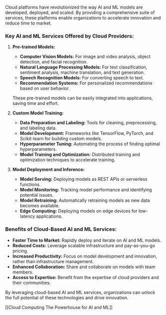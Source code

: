 
Cloud platforms have revolutionized the way AI and ML models are developed, deployed, and scaled. By providing a comprehensive suite of services, these platforms enable organizations to accelerate innovation and reduce time to market.

### Key AI and ML Services Offered by Cloud Providers:

1. **Pre-trained Models:**
    
    - **Computer Vision Models:** For image and video analysis, object detection, and facial recognition.
    - **Natural Language Processing Models:** For text classification, sentiment analysis, machine translation, and text generation.
    - **Speech Recognition Models:** For converting speech to text.
    - **Recommendation Systems:** For personalized recommendations based on user behavior.
    
    These pre-trained models can be easily integrated into applications, saving time and effort.
    
2. **Custom Model Training:**
    
    - **Data Preparation and Labeling:** Tools for cleaning, preprocessing, and labeling data.
    - **Model Development:** Frameworks like TensorFlow, PyTorch, and Scikit-learn for building custom models.
    - **Hyperparameter Tuning:** Automating the process of finding optimal hyperparameters.
    - **Model Training and Optimization:** Distributed training and optimization techniques to accelerate training.
3. **Model Deployment and Inference:**
    
    - **Model Serving:** Deploying models as REST APIs or serverless functions.
    - **Model Monitoring:** Tracking model performance and identifying potential issues.
    - **Model Retraining:** Automatically retraining models as new data becomes available.
    - **Edge Computing:** Deploying models on edge devices for low-latency applications.

### Benefits of Cloud-Based AI and ML Services:

- **Faster Time to Market:** Rapidly deploy and iterate on AI and ML models.
- **Reduced Costs:** Leverage scalable infrastructure and pay-as-you-go pricing.
- **Increased Productivity:** Focus on model development and innovation, rather than infrastructure management.
- **Enhanced Collaboration:** Share and collaborate on models with team members.
- **Access to Expertise:** Benefit from the expertise of cloud providers and their communities.

By leveraging cloud-based AI and ML services, organizations can unlock the full potential of these technologies and drive innovation.

[[Cloud Computing The Powerhouse for AI and ML]]
